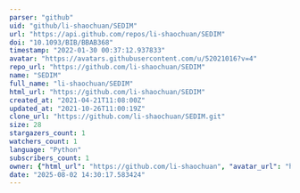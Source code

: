 ```yaml
---
parser: "github"
uid: "github/li-shaochuan/SEDIM"
url: "https://api.github.com/repos/li-shaochuan/SEDIM"
doi: "10.1093/BIB/BBAB368"
timestamp: "2022-01-30 00:37:12.937833"
avatar: "https://avatars.githubusercontent.com/u/52021016?v=4"
repo_url: "https://github.com/li-shaochuan/SEDIM"
name: "SEDIM"
full_name: "li-shaochuan/SEDIM"
html_url: "https://github.com/li-shaochuan/SEDIM"
created_at: "2021-04-21T11:08:00Z"
updated_at: "2021-10-26T11:00:19Z"
clone_url: "https://github.com/li-shaochuan/SEDIM.git"
size: 28
stargazers_count: 1
watchers_count: 1
language: "Python"
subscribers_count: 1
owner: {"html_url": "https://github.com/li-shaochuan", "avatar_url": "https://avatars.githubusercontent.com/u/52021016?v=4", "login": "li-shaochuan", "type": "User"}
date: "2025-08-02 14:30:17.583424"
---
```

